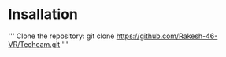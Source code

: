 # Insallation
'''
Clone the repository:
    git clone https://github.com/Rakesh-46-VR/Techcam.git
'''
